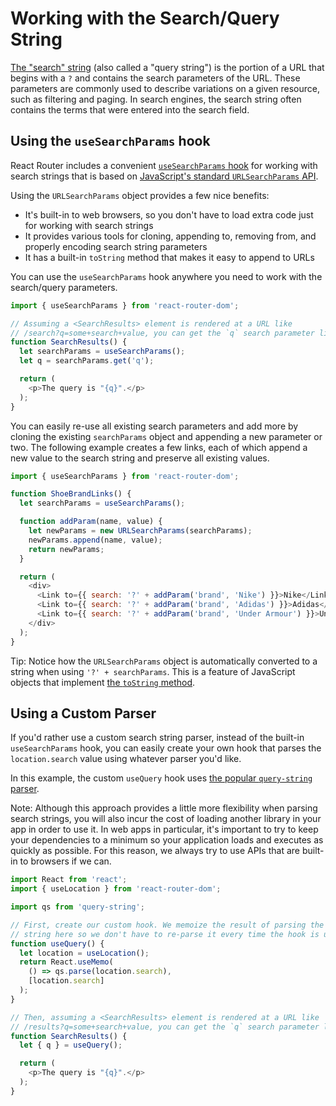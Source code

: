 # Working with the Search/Query String

[The "search"
string](https://developer.mozilla.org/en-US/docs/Web/API/URL/search) (also
called a "query string") is the portion of a URL that begins with a `?` and
contains the search parameters of the URL. These parameters are commonly used to
describe variations on a given resource, such as filtering and paging. In search
engines, the search string often contains the terms that were entered into the
search field.

## Using the `useSearchParams` hook

React Router includes a convenient [`useSearchParams` hook](#TODO) for working
with search strings that is based on [JavaScript's standard `URLSearchParams`
API](https://developer.mozilla.org/en-US/docs/Web/API/URLSearchParams).

Using the `URLSearchParams` object provides a few nice benefits:

- It's built-in to web browsers, so you don't have to load extra code just for
  working with search strings
- It provides various tools for cloning, appending to, removing from, and
  properly encoding search string parameters
- It has a built-in `toString` method that makes it easy to append to URLs

You can use the `useSearchParams` hook anywhere you need to work with the
search/query parameters.

```js
import { useSearchParams } from 'react-router-dom';

// Assuming a <SearchResults> element is rendered at a URL like
// /search?q=some+search+value, you can get the `q` search parameter like this:
function SearchResults() {
  let searchParams = useSearchParams();
  let q = searchParams.get('q');

  return (
    <p>The query is "{q}".</p>
  );
}
```

You can easily re-use all existing search parameters and add more by cloning
the existing `searchParams` object and appending a new parameter or two. The
following example creates a few links, each of which append a new value to the
search string and preserve all existing values.

```js
import { useSearchParams } from 'react-router-dom';

function ShoeBrandLinks() {
  let searchParams = useSearchParams();

  function addParam(name, value) {
    let newParams = new URLSearchParams(searchParams);
    newParams.append(name, value);
    return newParams;
  }

  return (
    <div>
      <Link to={{ search: '?' + addParam('brand', 'Nike') }}>Nike</Link>{' '}
      <Link to={{ search: '?' + addParam('brand', 'Adidas') }}>Adidas</Link>{' '}
      <Link to={{ search: '?' + addParam('brand', 'Under Armour') }}>Under Armour</Link>
    </div>
  );
}
```

Tip: Notice how the `URLSearchParams` object is automatically converted to a
string when using `'?' + searchParams`. This is a feature of JavaScript objects
that implement [the `toString`
method](https://developer.mozilla.org/en-US/docs/Web/JavaScript/Reference/Global_Objects/Object/toString).

## Using a Custom Parser

If you'd rather use a custom search string parser, instead of the built-in
`useSearchParams` hook, you can easily create your own hook that parses the
`location.search` value using whatever parser you'd like.

In this example, the custom `useQuery` hook uses [the popular `query-string`
parser](https://www.npmjs.com/package/query-string).

Note: Although this approach provides a little more flexibility when parsing
search strings, you will also incur the cost of loading another library in your
app in order to use it. In web apps in particular, it's important to try to keep
your dependencies to a minimum so your application loads and executes as quickly
as possible. For this reason, we always try to use APIs that are built-in to
browsers if we can.

```js
import React from 'react';
import { useLocation } from 'react-router-dom';

import qs from 'query-string';

// First, create our custom hook. We memoize the result of parsing the search
// string here so we don't have to re-parse it every time the hook is used.
function useQuery() {
  let location = useLocation();
  return React.useMemo(
    () => qs.parse(location.search),
    [location.search]
  );
}

// Then, assuming a <SearchResults> element is rendered at a URL like
// /results?q=some+search+value, you can get the `q` search parameter like this:
function SearchResults() {
  let { q } = useQuery();

  return (
    <p>The query is "{q}".</p>
  );
}
```
